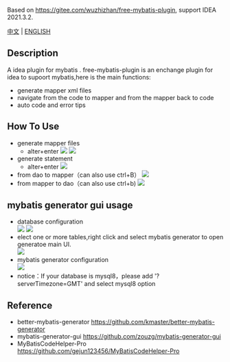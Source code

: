 Based on <https://gitee.com/wuzhizhan/free-mybatis-plugin>, support IDEA 2021.3.2.

[中文](README.md) | [ENGLISH](README_EN.md)

## Description
A idea plugin for mybatis .
free-mybatis-plugin is an enchange plugin for idea to supoort mybatis,here is the main functions:
- generate mapper xml files
- navigate from the code to mapper and from the mapper back to code
- auto code and error tips

## How To Use
- generate mapper files
    - alter+enter
      ![](https://raw.githubusercontent.com/wuzhizhan/free-idea-mybatis/master/doc/img/create_mapper.png)
      ![](https://raw.githubusercontent.com/wuzhizhan/free-idea-mybatis/master/doc/img/choose_mapper_folder.jpg)
- generate statement
    - alter+enter
      ![](https://raw.githubusercontent.com/wuzhizhan/free-idea-mybatis/master/doc/img/create_statement.jpg)
- from dao to  mapper（can also use ctrl+B）
  ![](https://raw.githubusercontent.com/wuzhizhan/free-idea-mybatis/master/doc/img/to_mapper.jpg)
- from mapper to dao（can also use ctrl+b)
  ![](https://raw.githubusercontent.com/wuzhizhan/free-idea-mybatis/master/doc/img/to_code.jpg)

## mybatis generator gui usage
- database configuration<br>
  ![](https://github.com/wuzhizhan/free-idea-mybatis/blob/master/doc/img/mgu_1.png)
  ![](https://github.com/wuzhizhan/free-idea-mybatis/blob/master/doc/img/mgu_2.png)
- elect one or more tables,right click and select mybatis generator to open generatoe main UI.<br>
  ![](https://github.com/wuzhizhan/free-idea-mybatis/blob/master/doc/img/mgu_3.png)
- mybatis generator configuration<br>
  ![](https://github.com/wuzhizhan/free-idea-mybatis/blob/master/doc/img/mgu_4.png)
- notice：If your database is mysql8，please add '?serverTimezone=GMT' and select mysql8 option<br>


## Reference
- better-mybatis-generator https://github.com/kmaster/better-mybatis-generator
- mybatis-generator-gui https://github.com/zouzg/mybatis-generator-gui
- MyBatisCodeHelper-Pro https://github.com/gejun123456/MyBatisCodeHelper-Pro